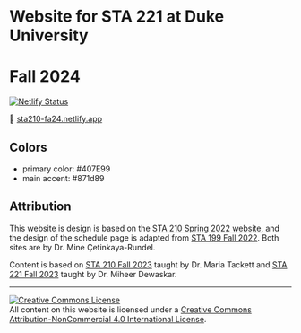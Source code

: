 # Website for STA 221 at Duke University

# Fall 2024

[![Netlify Status](https://api.netlify.com/api/v1/badges/96cad683-cf19-4c47-ba1c-00ea6c56c8ea/deploy-status)](https://app.netlify.com/sites/sta221-fa24/deploys)

:link: [sta210-fa24.netlify.app](https://sta210-fa24.netlify.app/)

## Colors

-   primary color: #407E99
-   main accent: #871d89

## Attribution

This website is design is based on the [STA 210 Spring 2022 website](https://sta210-s22.github.io/website/), and the design of the schedule page is adapted from [STA 199 Fall 2022](https://sta199-f22-1.github.io/). Both sites are by Dr. Mine Çetinkaya-Rundel.

Content is based on [STA 210 Fall 2023](https://sta210-fa21.netlify.app) taught by Dr. Maria Tackett and [STA 221 Fall 2023](https://www2.stat.duke.edu/courses/Fall23/sta211.01/course-schedule.html) taught by Dr. Miheer Dewaskar.

<hr>

<a rel="license" href="http://creativecommons.org/licenses/by-nc/4.0/"><img src="https://i.creativecommons.org/l/by-nc/4.0/88x31.png" alt="Creative Commons License" style="border-width:0"/></a><br />All content on this website is licensed under a <a rel="license" href="http://creativecommons.org/licenses/by-nc/4.0/">Creative Commons Attribution-NonCommercial 4.0 International License</a>.
